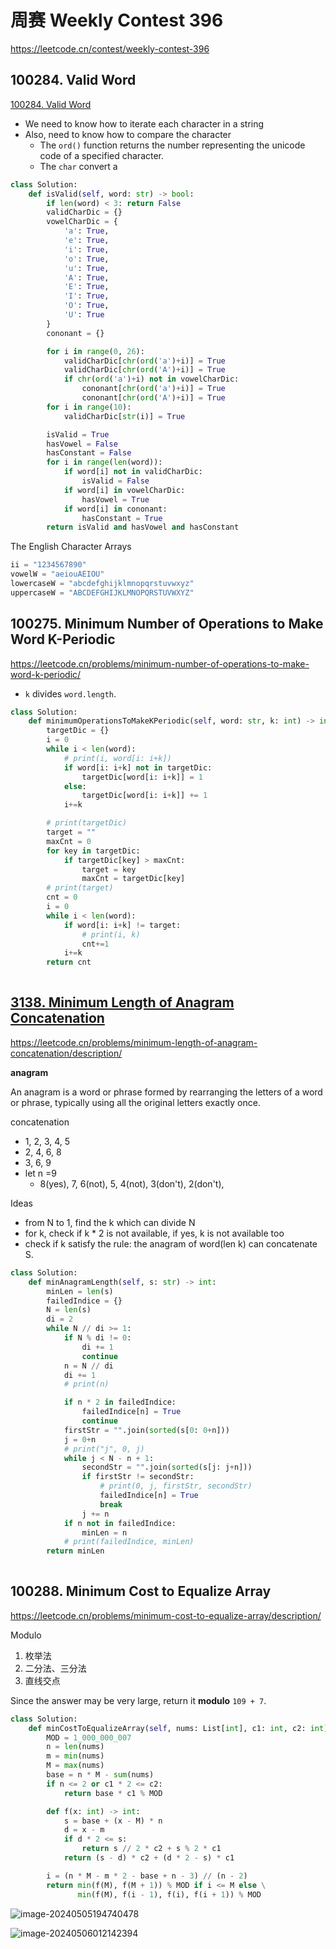 # 周赛 Weekly Contest 396

https://leetcode.cn/contest/weekly-contest-396

## 100284. Valid Word

[100284. Valid Word](https://leetcode.cn/problems/valid-word/)

- We need to know how to iterate each character in a string
- Also, need to know how to compare the character
  - The `ord()` function returns the number representing the unicode code of a specified character.
  - The `char` convert a 

```python
class Solution:
    def isValid(self, word: str) -> bool:
        if len(word) < 3: return False
        validCharDic = {}
        vowelCharDic = {
            'a': True,
            'e': True,
            'i': True,
            'o': True,
            'u': True,
            'A': True,
            'E': True,
            'I': True,
            'O': True,
            'U': True
        }
        cononant = {}

        for i in range(0, 26):
            validCharDic[chr(ord('a')+i)] = True
            validCharDic[chr(ord('A')+i)] = True
            if chr(ord('a')+i) not in vowelCharDic:
                cononant[chr(ord('a')+i)] = True
                cononant[chr(ord('A')+i)] = True
        for i in range(10):
            validCharDic[str(i)] = True

        isValid = True
        hasVowel = False
        hasConstant = False
        for i in range(len(word)):
            if word[i] not in validCharDic:
                isValid = False
            if word[i] in vowelCharDic:
                hasVowel = True
            if word[i] in cononant:
                hasConstant = True         
        return isValid and hasVowel and hasConstant
```

The English Character Arrays

```python
ii = "1234567890"
vowelW = "aeiouAEIOU"
lowercaseW = "abcdefghijklmnopqrstuvwxyz"
uppercaseW = "ABCDEFGHIJKLMNOPQRSTUVWXYZ"
```

## 100275. Minimum Number of Operations to Make Word K-Periodic

https://leetcode.cn/problems/minimum-number-of-operations-to-make-word-k-periodic/

- `k` divides `word.length`.

```python
class Solution:
    def minimumOperationsToMakeKPeriodic(self, word: str, k: int) -> int:
        targetDic = {}
        i = 0
        while i < len(word):
            # print(i, word[i: i+k])
            if word[i: i+k] not in targetDic:
                targetDic[word[i: i+k]] = 1
            else:
                targetDic[word[i: i+k]] += 1
            i+=k

        # print(targetDic)
        target = ""
        maxCnt = 0
        for key in targetDic:
            if targetDic[key] > maxCnt:
                target = key
                maxCnt = targetDic[key]
        # print(target)
        cnt = 0
        i = 0
        while i < len(word):
            if word[i: i+k] != target:
                # print(i, k)
                cnt+=1
            i+=k
        return cnt
            
```

## [3138. Minimum Length of Anagram Concatenation](https://leetcode.cn/problems/minimum-length-of-anagram-concatenation/)

https://leetcode.cn/problems/minimum-length-of-anagram-concatenation/description/

**anagram**

An anagram is a word or phrase formed by rearranging the letters of a word or phrase, typically using all the original letters exactly once.

concatenation

- 1, 2, 3, 4, 5
- 2, 4, 6, 8
- 3, 6, 9
- let n =9
  - 8(yes), 7, 6(not), 5, 4(not), 3(don't),  2(don't), 

Ideas

- from N to 1, find the k which can divide N
- for k, check if k * 2 is not available, if yes, k is not available too
- check if k satisfy the rule: the anagram of word(len k) can concatenate S.

```python
class Solution:
    def minAnagramLength(self, s: str) -> int:
        minLen = len(s)
        failedIndice = {}
        N = len(s)
        di = 2
        while N // di >= 1:
            if N % di != 0:
                di += 1
                continue
            n = N // di
            di += 1
            # print(n)

            if n * 2 in failedIndice:
                failedIndice[n] = True
                continue
            firstStr = "".join(sorted(s[0: 0+n]))
            j = 0+n
            # print("j", 0, j)
            while j < N - n + 1:
                secondStr = "".join(sorted(s[j: j+n]))
                if firstStr != secondStr:
                    # print(0, j, firstStr, secondStr)
                    failedIndice[n] = True
                    break
                j += n
            if n not in failedIndice:
                minLen = n
            # print(failedIndice, minLen)
        return minLen
        
```

## 100288. Minimum Cost to Equalize Array

https://leetcode.cn/problems/minimum-cost-to-equalize-array/description/

Modulo

1. 枚举法
2. 二分法、三分法
3. 直线交点

Since the answer may be very large, return it **modulo** `109 + 7`.

```python
class Solution:
    def minCostToEqualizeArray(self, nums: List[int], c1: int, c2: int) -> int:
        MOD = 1_000_000_007
        n = len(nums)
        m = min(nums)
        M = max(nums)
        base = n * M - sum(nums)
        if n <= 2 or c1 * 2 <= c2:
            return base * c1 % MOD

        def f(x: int) -> int:
            s = base + (x - M) * n
            d = x - m
            if d * 2 <= s:
                return s // 2 * c2 + s % 2 * c1
            return (s - d) * c2 + (d * 2 - s) * c1

        i = (n * M - m * 2 - base + n - 3) // (n - 2)
        return min(f(M), f(M + 1)) % MOD if i <= M else \
               min(f(M), f(i - 1), f(i), f(i + 1)) % MOD
```





![image-20240505194740478](./240505-396.assets/image-20240505194740478.png)

![image-20240506012142394](./240505-396.assets/image-20240506012142394.png)
